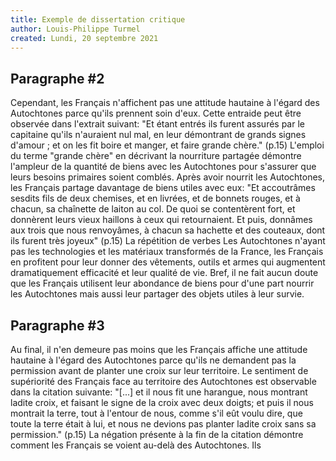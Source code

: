 ```yaml
---
title: Exemple de dissertation critique
author: Louis-Philippe Turmel
created: Lundi, 20 septembre 2021
---
```


## Paragraphe #2

Cependant, les Français n'affichent pas une attitude hautaine à l'égard des Autochtones parce qu'ils prennent soin d'eux. Cette entraide peut être observée dans l'extrait suivant: "Et étant entrés ils furent assurés par le capitaine qu'ils n'auraient nul mal, en leur démontrant de grands signes d'amour ; et on les fit boire et manger, et faire grande chère." (p.15) L'emploi du terme "grande chère" en décrivant la nourriture partagée démontre l'ampleur de la quantité de biens avec les Autochtones pour s'assurer que leurs besoins primaires soient comblés. Après avoir nourrit les Autochtones, les Français partage davantage de biens utiles avec eux: "Et accoutrâmes sesdits fils de deux chemises, et en livrées, et de bonnets rouges, et à chacun, sa chaînette de laiton au col. De quoi se contentèrent fort, et donnèrent leurs vieux haillons à ceux qui retournaient. Et puis, donnâmes aux trois que nous renvoyâmes, à chacun sa hachette et des couteaux, dont ils furent très joyeux" (p.15) La répétition de verbes Les Autochtones n'ayant pas les technologies et les matériaux transformés de la France, les Français en profitent pour leur donner des vêtements, outils et armes qui augmentent dramatiquement efficacité et leur qualité de vie. Bref, il ne fait aucun doute que les Français utilisent leur abondance de biens pour d'une part nourrir les Autochtones mais aussi leur partager des objets utiles à leur survie.

## Paragraphe #3

Au final, il n'en demeure pas moins que les Français affiche une attitude hautaine à l'égard des Autochtones parce qu'ils ne demandent pas la permission avant de planter une croix sur leur territoire. Le sentiment de supériorité des Français face au territoire des Autochtones est observable dans la citation suivante: "[...] et il nous fit une harangue, nous montrant ladite croix, et faisant le signe de la croix avec deux doigts; et puis il nous montrait la terre, tout à l'entour de nous, comme s'il eût voulu dire, que toute la terre était à lui, et nous ne devions pas planter ladite croix sans sa permission." (p.15) La négation présente à la fin de la citation démontre comment les Français se voient au-delà des Autochtones. Ils
